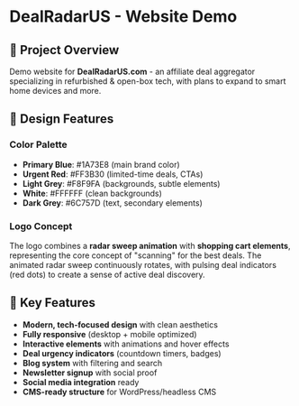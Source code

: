 # DealRadarUS - Website Demo

## 🎯 Project Overview
Demo website for **DealRadarUS.com** - an affiliate deal aggregator specializing in refurbished & open-box tech, with plans to expand to smart home devices and more.

## 🎨 Design Features

### Color Palette
- **Primary Blue**: #1A73E8 (main brand color)
- **Urgent Red**: #FF3B30 (limited-time deals, CTAs)
- **Light Grey**: #F8F9FA (backgrounds, subtle elements)
- **White**: #FFFFFF (clean backgrounds)
- **Dark Grey**: #6C757D (text, secondary elements)

### Logo Concept
The logo combines a **radar sweep animation** with **shopping cart elements**, representing the core concept of "scanning" for the best deals. The animated radar sweep continuously rotates, with pulsing deal indicators (red dots) to create a sense of active deal discovery.

## 🚀 Key Features

- **Modern, tech-focused design** with clean aesthetics
- **Fully responsive** (desktop + mobile optimized)
- **Interactive elements** with animations and hover effects
- **Deal urgency indicators** (countdown timers, badges)
- **Blog system** with filtering and search
- **Newsletter signup** with social proof
- **Social media integration** ready
- **CMS-ready structure** for WordPress/headless CMS